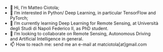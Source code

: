 - 👋 Hi, I’m Matteo Ciotola;
- 👀 I’m interested in Python/ Deep Learning, in particular TensorFlow and PyTorch;
- 🌱 I’m currently learning Deep Learning for Remote Sensing, at Università degli Studi di Napoli Federico II, as PhD student.
- 💞️ I’m looking to collaborate on Remote Sensing, Autonomous Driving and Artificial Intelligence in general.
- 📫 How to reach me: send me an e-mail at matciotola[at]gmail.com

<!---
matciotola/matciotola is a ✨ special ✨ repository because its `README.md` (this file) appears on your GitHub profile.
You can click the Preview link to take a look at your changes.
--->
